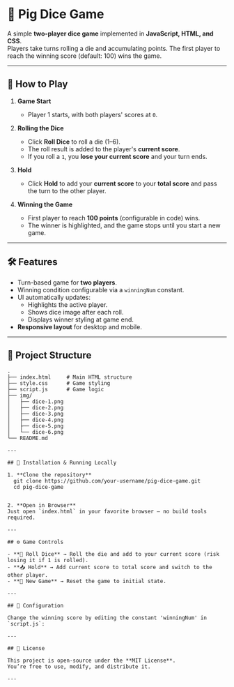 # 🎲 Pig Dice Game

A simple **two-player dice game** implemented in **JavaScript, HTML, and CSS**.  
Players take turns rolling a die and accumulating points. The first player to reach the winning score (default: 100) wins the game.

---

## 📜 How to Play

1. **Game Start**  
   - Player 1 starts, with both players' scores at `0`.

2. **Rolling the Dice**  
   - Click **Roll Dice** to roll a die (1–6).
   - The roll result is added to the player's **current score**.
   - If you roll a `1`, you **lose your current score** and your turn ends.

3. **Hold**  
   - Click **Hold** to add your **current score** to your **total score** and pass the turn to the other player.

4. **Winning the Game**  
   - First player to reach **100 points** (configurable in code) wins.
   - The winner is highlighted, and the game stops until you start a new game.

---

## 🛠️ Features

- Turn-based game for **two players**.
- Winning condition configurable via a `winningNum` constant.
- UI automatically updates:
  - Highlights the active player.
  - Shows dice image after each roll.
  - Displays winner styling at game end.
- **Responsive layout** for desktop and mobile.

---

## 📂 Project Structure


```plaintext
.
├── index.html     # Main HTML structure
├── style.css      # Game styling
├── script.js      # Game logic
├── img/
│   ├── dice-1.png
│   ├── dice-2.png
│   ├── dice-3.png
│   ├── dice-4.png
│   ├── dice-5.png
│   └── dice-6.png
└── README.md

---

## 🚀 Installation & Running Locally

1. **Clone the repository**
  git clone https://github.com/your-username/pig-dice-game.git
  cd pig-dice-game


2. **Open in Browser**  
Just open `index.html` in your favorite browser — no build tools required.

---

## ⚙️ Game Controls

- **🎲 Roll Dice** → Roll the die and add to your current score (risk losing it if 1 is rolled).
- **📥 Hold** → Add current score to total score and switch to the other player.
- **🔄 New Game** → Reset the game to initial state.

---

## 📌 Configuration

Change the winning score by editing the constant 'winningNum' in `script.js`:

---

## 📄 License

This project is open-source under the **MIT License**.  
You’re free to use, modify, and distribute it.

---

